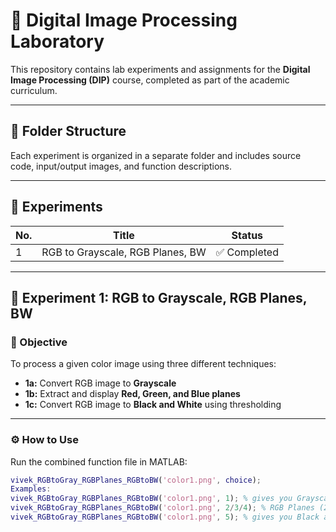 # 🎯 Digital Image Processing Laboratory

This repository contains lab experiments and assignments for the **Digital Image Processing (DIP)** course, completed as part of the academic curriculum.

---

## 📁 Folder Structure

Each experiment is organized in a separate folder and includes source code, input/output images, and function descriptions.

---

## 🧪 Experiments 

| No. | Title                                 | Status       |
|-----|---------------------------------------|--------------|
| 1   | RGB to Grayscale, RGB Planes, BW      | ✅ Completed |


---

## 🔬 Experiment 1: RGB to Grayscale, RGB Planes, BW

### 📌 Objective

To process a given color image using three different techniques:
- **1a:** Convert RGB image to **Grayscale**
- **1b:** Extract and display **Red, Green, and Blue planes**
- **1c:** Convert RGB image to **Black and White** using thresholding

---

### ⚙️ How to Use

Run the combined function file in MATLAB:

```matlab
vivek_RGBtoGray_RGBPlanes_RGBtoBW('color1.png', choice);
Examples:
vivek_RGBtoGray_RGBPlanes_RGBtoBW('color1.png', 1); % gives you Grayscale Image
vivek_RGBtoGray_RGBPlanes_RGBtoBW('color1.png', 2/3/4); % RGB Planes (2 for RED Plane , 3 for GREEN Plane , 4 for BLUE PLane)
vivek_RGBtoGray_RGBPlanes_RGBtoBW('color1.png', 5); % gives you Black and White Image



